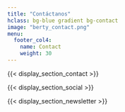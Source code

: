 ```yaml
---
title: "Contáctanos"
hclass: bg-blue gradient bg-contact
image: "berty_contact.png"
menu:
  footer_col4:
    name: Contact
    weight: 30
---
```


{{< display_section_contact >}}


{{< display_section_social >}}

{{< display_section_newsletter >}}
